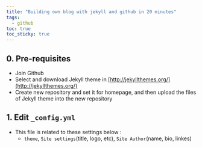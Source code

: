 ```yaml
---
title: "Building own blog with jekyll and github in 20 minutes"
tags:
  - github
toc: true
toc_sticky: true
---
```


## 0. Pre-requisites
 - Join Github
 - Select and download Jekyll theme in [http://jekyllthemes.org/](http://jekyllthemes.org/)
 - Create new repository and set it for homepage, and then upload the files of Jekyll theme into the new repository

## 1. Edit `_config.yml`
 - This file is related to these settings below :
   * `theme`, `Site settings`(title, logo, etc), `Site Author`(name, bio, linkes)
